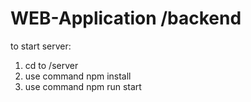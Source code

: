 # WEB-Application /backend

to start server:
1) cd to /server
2) use command npm install 
3) use command npm run start
